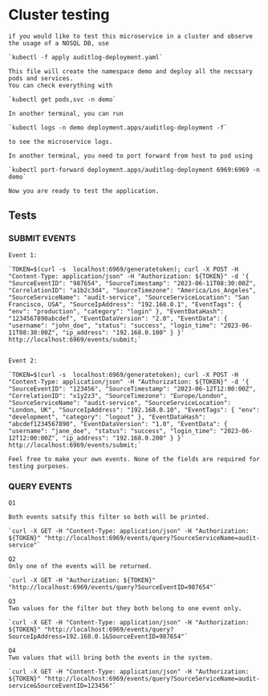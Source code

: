 # Cluster testing


    if you would like to test this microservice in a cluster and observe the usage of a NOSQL DB, use
   
    `kubectl -f apply auditlog-deployment.yaml`
    
    This file will create the namespace demo and deploy all the necssary pods and services.
    You can check everything with
    
    `kubectl get pods,svc -n demo`

    In another terminal, you can run 
    
    `kubectl logs -n demo deployment.apps/auditlog-deployment -f`

    to see the microservice logs.

    In another terminal, you need to port forward from host to pod using

    `kubectl port-forward deployment.apps/auditlog-deployment 6969:6969 -n demo`

    Now you are ready to test the application.

## Tests

### SUBMIT EVENTS

    Event 1:

    `TOKEN=$(curl -s  localhost:6969/generatetoken); curl -X POST -H "Content-Type: application/json" -H "Authorization: ${TOKEN}" -d '{ "SourceEventID": "987654", "SourceTimestamp": "2023-06-11T08:30:00Z", "CorrelationID": "a1b2c3d4", "SourceTimezone": "America/Los_Angeles", "SourceServiceName": "audit-service", "SourceServiceLocation": "San Francisco, USA", "SourceIpAddress": "192.168.0.1", "EventTags": { "env": "production", "category": "login" }, "EventDataHash": "1234567890abcdef", "EventDataVersion": "2.0", "EventData": { "username": "john_doe", "status": "success", "login_time": "2023-06-11T08:30:00Z", "ip_address": "192.168.0.100" } }' http://localhost:6969/events/submit;`


    Event 2:

    `TOKEN=$(curl -s  localhost:6969/generatetoken); curl -X POST -H "Content-Type: application/json" -H "Authorization: ${TOKEN}" -d '{ "SourceEventID": "123456", "SourceTimestamp": "2023-06-12T12:00:00Z", "CorrelationID": "x1y2z3", "SourceTimezone": "Europe/London", "SourceServiceName": "audit-service", "SourceServiceLocation": "London, UK", "SourceIpAddress": "192.168.0.10", "EventTags": { "env": "development", "category": "logout" }, "EventDataHash": "abcdef1234567890", "EventDataVersion": "1.0", "EventData": { "username": "jane_doe", "status": "success", "login_time": "2023-06-12T12:00:00Z", "ip_address": "192.168.0.200" } }' http://localhost:6969/events/submit;`

    Feel free to make your own events. None of the fields are required for testing purposes.

### QUERY EVENTS 


    Q1
    
    Both events satsify this filter so both will be printed.
    
    `curl -X GET -H "Content-Type: application/json" -H "Authorization: ${TOKEN}" "http://localhost:6969/events/query?SourceServiceName=audit-service"`

    Q2
    Only one of the events will be returned.
    
    `curl -X GET -H "Authorization: ${TOKEN}" "http://localhost:6969/events/query?SourceEventID=987654"`

    Q3
    Two values for the filter but they both belong to one event only.
    
    `curl -X GET -H "Content-Type: application/json" -H "Authorization: ${TOKEN}" "http://localhost:6969/events/query?SourceIpAddress=192.168.0.1&SourceEventID=987654"`

    Q4
    Two values that will bring both the events in the system.

    `curl -X GET -H "Content-Type: application/json" -H "Authorization: ${TOKEN}" "http://localhost:6969/events/query?SourceServiceName=audit-service&SourceEventID=123456"`
